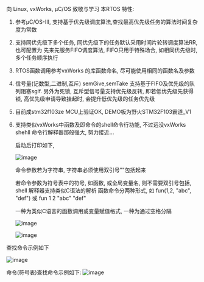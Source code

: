 向 Linux, vxWorks, µC/OS 致敬与学习
本RTOS 特性:
1.  参考µC/OS-III, 支持基于优先级调度算法,查找最高优先级任务的算法时间复杂度为常数
2.  支持同优先级下多个任务, 同优先级下的任务默认采用时间片轮转调度算法RR, 也可配置为
    先来先服务FIFO调度算法, FIFO只用于特殊场合, 如相同优先级时,多个任务顺序执行
3.  RTOS函数调用参考vxWorks 的库函数命名, 尽可能使用相同的函数名及参数
4.  信号量(记数型,二进制,互斥) semGive,semTake 支持基于FIFO及优先级的队列阻塞sglf.
    另外为死锁, 互斥型信号量支持优先级反转, 即若低优先级先获得锁, 高优先级申请导致挂起时, 会提升低优先级的任务优先级
5.  目前成stm32f103ze MCU上验证OK, DEMO板为野火STM32F103霸道_V1
6.  支持类似vxWorks中函数及即命令的shell命令行功能, 不过远没vxWorks shehll 命令行解释器那般强大, 努力接近...<p>
    启动后打印如下, <p>
    ![image](https://github.com/luoqiaofa/luos/assets/11310157/ecc42d89-da48-4a74-9425-0d819e8fa175)
    <p>命令参数若为字符串, 字符串必须使用双引号""包括起来<p>
        若命令参数为符号表中的符号, 如函数, 或全局变量名, 则不需要双引号包括, shell 解释器支持类似C语法的解析
    函数命令分两种形式, 如 fun(1,2, "abc", "def") 或 fun 1 2 "abc" "def"<p>
    一种为类似C语言的函数调用或变量赋值格式, 一种为通过空格分隔 <p>
      
     ![image](https://github.com/luoqiaofa/luos/assets/11310157/3506b717-e5b3-431a-8eea-a0f06c4cd27d)
      <p>

      ![image](https://github.com/luoqiaofa/luos/assets/11310157/7d1e3c88-02a2-49f4-802b-ebbed429510b)
<p>

查找命令示例如下

![image](https://github.com/luoqiaofa/luos/assets/11310157/5eb567a5-6c89-4404-a066-2ed808b90373)
    
命令(符号表)查找命令示例如下:
![image](https://github.com/luoqiaofa/luos/assets/11310157/d885b1e9-f1a1-4f71-9fae-1e48e6d0dd1e)



